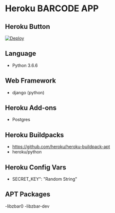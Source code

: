 # Heroku BARCODE APP

## Heroku Button
[![Deploy](https://www.herokucdn.com/deploy/button.png)](https://heroku.com/deploy)

## Language
- Python 3.6.6
## Web Framework
- django (python)
## Heroku Add-ons
- Postgres
## Heroku Buildpacks
- https://github.com/heroku/heroku-buildpack-apt
- heroku/python
## Heroku Config Vars
- SECRET_KEY": "Random String"
## APT Packages
-libzbar0
-libzbar-dev
